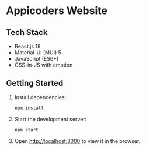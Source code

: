 # Appicoders Website

## Tech Stack

- React.js 18
- Material-UI (MUI) 5
- JavaScript (ES6+)
- CSS-in-JS with emotion



## Getting Started

1. Install dependencies:
   ```bash
   npm install
   ```

2. Start the development server:
   ```bash
   npm start
   ```

3. Open [http://localhost:3000](http://localhost:3000) to view it in the browser.
